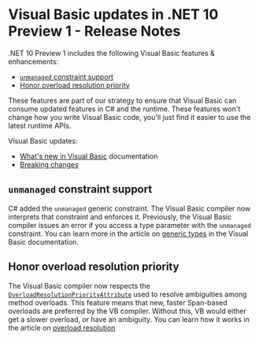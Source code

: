 # Visual Basic updates in .NET 10 Preview 1 - Release Notes

.NET 10 Preview 1 includes the following Visual Basic features & enhancements:

- [`unmanaged` constraint support](#unmanaged-constraint-support)
- [Honor overload resolution priority](#honor-overload-resolution-priority)

These features are part of our strategy to ensure that Visual Basic can consume updated features in C# and the runtime. These features won't change how you write Visual Basic code, you'll just find it easier to use the latest runtime APIs.

Visual Basic updates:

- [What's new in Visual Basic](https://learn.microsoft.com/dotnet/visual-basic/whats-new/) documentation
- [Breaking changes](https://learn.microsoft.com/dotnet/visual-basic/whats-new/breaking-changes)

## `unmanaged` constraint support

C# added the `unmanaged` generic constraint. The Visual Basic compiler now interprets that constraint and enforces it. Previously, the Visual Basic compiler issues an error if you access a type parameter with the `unmanaged` constraint. You can learn more in the article on [generic types](https://learn.microsoft.com//dotnet/visual-basic/programming-guide/language-features/data-types/generic-types#types-of-constraints) in the Visual Basic documentation.

## Honor overload resolution priority

The Visual Basic compiler now respects the [`OverloadResolutionPriorityAttribute`](https://learn.microsoft.com/dotnet/api/system.runtime.compilerservices.overloadresolutionpriorityattribute) used to resolve ambiguities among method overloads. This feature means that new, faster Span-based overloads are preferred by the VB compiler. Without this, VB would either get a slower overload, or have an ambiguity. You can learn how it works in the article on [overload resolution](https://learn.microsoft.com/dotnet/visual-basic/programming-guide/language-features/procedures/overload-resolution)
